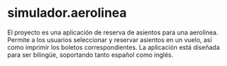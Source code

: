 # simulador.aerolinea
El proyecto es una aplicación de reserva de asientos para una aerolínea. Permite a los usuarios seleccionar y reservar asientos en un vuelo, así como imprimir los boletos correspondientes. La aplicación está diseñada para ser bilingüe, soportando tanto español como inglés.
